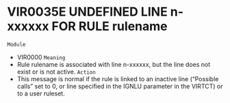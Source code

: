 # VIR0035E UNDEFINED LINE n-xxxxxx FOR RULE rulename
`Module`
- VIR0000
`Meaning`
- Rule rulename is associated with line n-xxxxxx, but the line does not exist or is not active.
`Action`
- This message is normal if the rule is linked to an inactive line (“Possible calls” set to 0, or line specified in the IGNLU parameter in the VIRTCT) or to a user ruleset.
